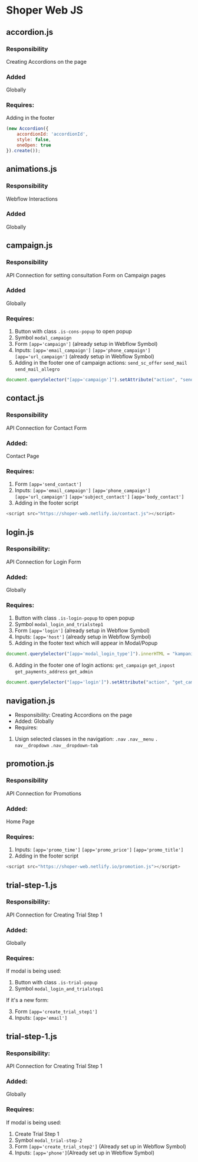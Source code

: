 # Shoper Web JS

## accordion.js

### Responsibility
Creating Accordions on the page
### Added
Globally
### Requires: 
Adding in the footer
```js
(new Accordion({
    accordionId: 'accordionId',
    style: false,
    oneOpen: true
}).create());
```

## animations.js

### Responsibility
Webflow Interactions
### Added
Globally

## campaign.js

### Responsibility
API Connection for setting consultation Form on Campaign pages
### Added
Globally
### Requires:
1. Button with class ```.is-cons-popup``` to open popup
2. Symbol ```modal_campaign```
3. Form ```[app='campaign']``` (already setup in Webflow Symbol)
4. Inputs:
```[app='email_campaign']```
```[app='phone_campaign']```
```[app='url_campaign']``` (already setup in Webflow Symbol)
5. Adding in the footer one of campaign actions: ```send_sc_offer``` ```send_mail``` ```send_mail_allegro```
```js
document.querySelector("[app='campaign']").setAttribute("action", "send_sc_offer");
```

## contact.js

### Responsibility
API Connection for Contact Form
### Added:
Contact Page
### Requires:
1. Form ```[app='send_contact']```
2. Inputs:
```[app='email_campaign']```
```[app='phone_campaign']```
```[app='url_campaign']```
```[app='subject_contact']```
```[app='body_contact']```
3. Adding in the footer script
```js
<script src="https://shoper-web.netlify.io/contact.js"></script>
```

## login.js

### Responsibility: 
API Connection for Login Form
### Added: 
Globally
### Requires:
1. Button with class ```.is-login-popup``` to open popup
2. Symbol ```modal_login_and_trialstep1```
3. Form ```[app='login']``` (already setup in Webflow Symbol)
4. Inputs: 
```[app='host']``` (already setup in Webflow Symbol)
5. Adding in the footer text which will appear in Modal/Popup
```js
document.querySelector("[app='modal_login_type']").innerHTML = "kampanię";
```
6. Adding in the footer one of login actions: ```get_campaign``` ```get_inpost``` ```get_payments_address``` ```get_admin```
```js
document.querySelector("[app='login']").setAttribute("action", "get_campaign");
```

## navigation.js

* Responsibility: Creating Accordions on the page
* Added: Globally
* Requires: 
1. Usign selected classes in the navigation:  ```.nav``` ```.nav__menu``` ```. nav__dropdown``` ```.nav__dropdown-tab``` 

## promotion.js

### Responsibility
API Connection for Promotions
### Added:
Home Page
### Requires:
1. Inputs:
```[app='promo_time']```
```[app='promo_price']```
```[app='promo_title']```
2. Adding in the footer script
```js
<script src="https://shoper-web.netlify.io/promotion.js"></script>
```

## trial-step-1.js

### Responsibility: 
API Connection for Creating Trial Step 1
### Added: 
Globally
### Requires:
If modal is being used:
1. Button with class ```.is-trial-popup``` 
2. Symbol ```modal_login_and_trialstep1```


If it's a new form:


3. Form ```[app='create_trial_step1']```
4. Inputs:
```[app='email']```

## trial-step-1.js

### Responsibility: 
API Connection for Creating Trial Step 1
### Added: 
Globally
### Requires:
If modal is being used:
1. Create Trial Step 1
2. Symbol ```modal_trial-step-2```
3. Form ```[app='create_trial_step2']``` (Already set up in Webflow Symbol)
4. Inputs:
```[app='phone']```(Already set up in Webflow Symbol)
